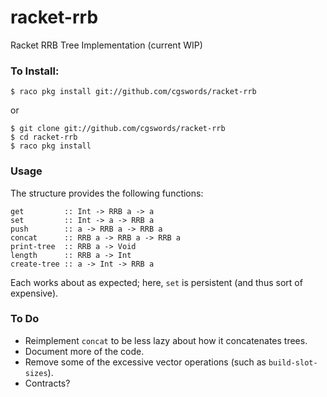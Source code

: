 # racket-rrb

Racket RRB Tree Implementation (current WIP)

### To Install:

    $ raco pkg install git://github.com/cgswords/racket-rrb
    
or

    $ git clone git://github.com/cgswords/racket-rrb
    $ cd racket-rrb
    $ raco pkg install
    
### Usage

The structure provides the following functions:

    get         :: Int -> RRB a -> a
    set         :: Int -> a -> RRB a
    push        :: a -> RRB a -> RRB a
    concat      :: RRB a -> RRB a -> RRB a
    print-tree  :: RRB a -> Void 
    length      :: RRB a -> Int 
    create-tree :: a -> Int -> RRB a

Each works about as expected; here, `set` is persistent (and thus sort of expensive).

### To Do

- Reimplement `concat` to be less lazy about how it concatenates trees.
- Document more of the code.
- Remove some of the excessive vector operations (such as `build-slot-sizes`).
- Contracts?

